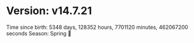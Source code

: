 # Version: v14.7.21
Time since birth: 5348 days, 128352 hours, 7701120 minutes, 462067200 seconds
Season: Spring 🌸
